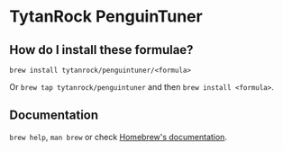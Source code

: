 # TytanRock PenguinTuner

## How do I install these formulae?

`brew install tytanrock/penguintuner/<formula>`

Or `brew tap tytanrock/penguintuner` and then `brew install <formula>`.

## Documentation

`brew help`, `man brew` or check [Homebrew's documentation](https://docs.brew.sh).
